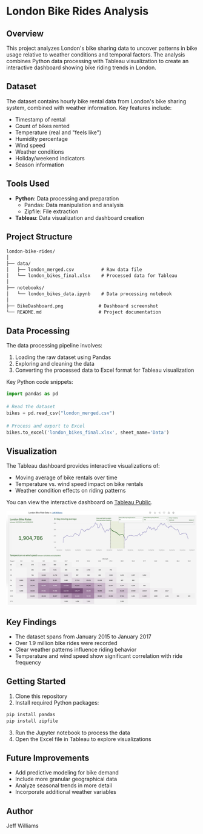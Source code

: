 # London Bike Rides Analysis

## Overview
This project analyzes London's bike sharing data to uncover patterns in bike usage relative to weather conditions and temporal factors. The analysis combines Python data processing with Tableau visualization to create an interactive dashboard showing bike riding trends in London.

## Dataset
The dataset contains hourly bike rental data from London's bike sharing system, combined with weather information. Key features include:
- Timestamp of rental
- Count of bikes rented
- Temperature (real and "feels like")
- Humidity percentage
- Wind speed
- Weather conditions
- Holiday/weekend indicators
- Season information

## Tools Used
- **Python**: Data processing and preparation
  - Pandas: Data manipulation and analysis
  - Zipfile: File extraction
- **Tableau**: Data visualization and dashboard creation

## Project Structure
```
london-bike-rides/
│
├── data/
│   ├── london_merged.csv          # Raw data file
│   └── london_bikes_final.xlsx    # Processed data for Tableau
│
├── notebooks/
│   └── london_bikes_data.ipynb    # Data processing notebook
│
├── BikeDashboard.png             # Dashboard screenshot
└── README.md                     # Project documentation
```

## Data Processing
The data processing pipeline involves:
1. Loading the raw dataset using Pandas
2. Exploring and cleaning the data
3. Converting the processed data to Excel format for Tableau visualization

Key Python code snippets:
```python
import pandas as pd

# Read the dataset
bikes = pd.read_csv("london_merged.csv")

# Process and export to Excel
bikes.to_excel('london_bikes_final.xlsx', sheet_name='Data')
```

## Visualization
The Tableau dashboard provides interactive visualizations of:
- Moving average of bike rentals over time
- Temperature vs. wind speed impact on bike rentals
- Weather condition effects on riding patterns

You can view the interactive dashboard on [Tableau Public](https://public.tableau.com/app/profile/jeff.williams3778/viz/LondonBikeRideData_17399095478160/Dashboard).

![London Bikes Dashboard](BikeDashboard.png)

## Key Findings
- The dataset spans from January 2015 to January 2017
- Over 1.9 million bike rides were recorded
- Clear weather patterns influence riding behavior
- Temperature and wind speed show significant correlation with ride frequency

## Getting Started
1. Clone this repository
2. Install required Python packages:
```bash
pip install pandas
pip install zipfile
```
3. Run the Jupyter notebook to process the data
4. Open the Excel file in Tableau to explore visualizations

## Future Improvements
- Add predictive modeling for bike demand
- Include more granular geographical data
- Analyze seasonal trends in more detail
- Incorporate additional weather variables

## Author
Jeff Williams

